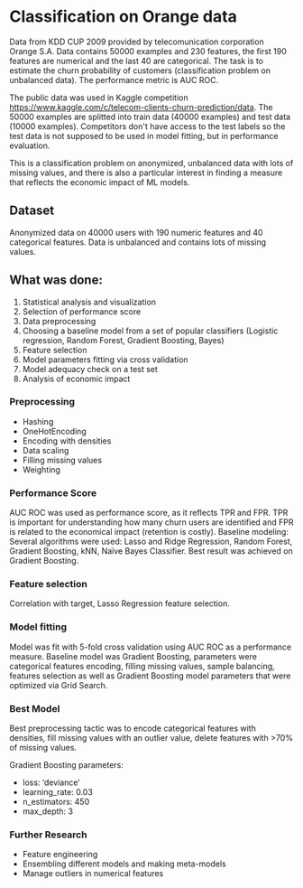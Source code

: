 # Classification on Orange data

Data from KDD CUP 2009 provided by telecomunication corporation Orange S.A. Data contains 50000 examples and 230 features, the first 190 features are numerical and the last 40 are categorical. The task is to estimate the churn probability of customers (classification problem on unbalanced data). The performance metric is AUC ROC.

The public data was used in Kaggle competition https://www.kaggle.com/c/telecom-clients-churn-prediction/data. The 50000 examples are splitted into train data (40000 examples) and test data (10000 examples). Competitors don't have access to the test labels so the test data is not supposed to be used in model fitting, but in performance evaluation.

This is a classification problem on anonymized, unbalanced data with lots of missing values, and there is also a particular interest in finding a measure that reflects the economic impact of ML models.    

## Dataset
Anonymized data on 40000 users with 190 numeric features and 40 categorical features. Data is unbalanced and contains lots of missing values. 
## What was done:
1.	Statistical analysis and visualization
2.	Selection of performance score  
3.	Data preprocessing
4.	Choosing a baseline model from a set of popular classifiers (Logistic regression, Random Forest, Gradient Boosting, Bayes) 
5.	Feature selection 
6.	Model parameters fitting via cross validation 
7.	Model adequacy check on a test set
8.	Analysis of economic impact
### Preprocessing
*	Hashing
* OneHotEncoding
*	Encoding with densities
*	Data scaling
*	Filling missing values
*	Weighting
### Performance Score
AUC ROC was used as performance score, as it reflects TPR and FPR. TPR is important for understanding how many churn users are identified and FPR is related to the economical impact (retention is costly).
Baseline modeling:
Several algorithms were used: Lasso and Ridge Regression, Random Forest, Gradient Boosting, kNN, Naïve Bayes Classifier. Best result was achieved on Gradient Boosting.

### Feature selection
Correlation with target, Lasso Regression feature selection.
### Model fitting 
Model was fit with 5-fold cross validation using AUC ROC as a performance measure. Baseline model was Gradient Boosting, parameters were categorical features encoding, filling missing values, sample balancing, features selection as well as Gradient Boosting model parameters that were optimized via Grid Search. 
### Best Model
Best preprocessing tactic was to encode categorical features with densities, fill missing values with an outlier value, delete features with >70% of missing values.

Gradient Boosting parameters:
*	loss: ‘deviance’
*	learning_rate: 0.03
*	n_estimators: 450
*	max_depth: 3
### Further Research
*	Feature engineering 
*	Ensembling different models and making meta-models
*	Manage outliers in numerical features
